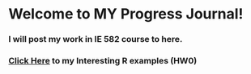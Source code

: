 # Welcome to MY Progress Journal!

### I will post my work in IE 582 course to here.

### [Click Here](files/example_homework_0.html) to my Interesting R examples (HW0) 
